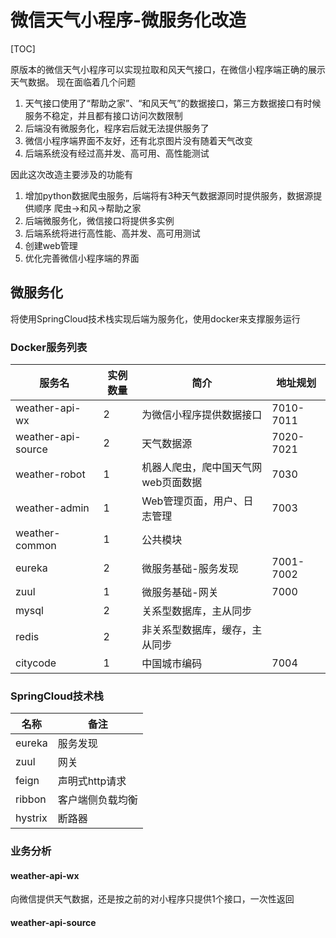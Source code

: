 

# 微信天气小程序-微服务化改造

[TOC]

原版本的微信天气小程序可以实现拉取和风天气接口，在微信小程序端正确的展示天气数据。
现在面临着几个问题
1. 天气接口使用了“帮助之家”、“和风天气”的数据接口，第三方数据接口有时候服务不稳定，并且都有接口访问次数限制
2. 后端没有微服务化，程序宕后就无法提供服务了
3. 微信小程序端界面不友好，还有北京图片没有随着天气改变
4. 后端系统没有经过高并发、高可用、高性能测试

因此这次改造主要涉及的功能有
1. 增加python数据爬虫服务，后端将有3种天气数据源同时提供服务，数据源提供顺序  爬虫->和风->帮助之家
2. 后端微服务化，微信接口将提供多实例
3. 后端系统将进行高性能、高并发、高可用测试
4. 创建web管理
5. 优化完善微信小程序端的界面

## 微服务化
将使用SpringCloud技术栈实现后端为服务化，使用docker来支撑服务运行

### Docker服务列表

| 服务名             | 实例数量            | 简介                                                 | 地址规划|
| ------------------ | ------------------- | ---------------------------------------------------- | -------|
| weather-api-wx     | 2        | 为微信小程序提供数据接口               | 7010-7011|
| weather-api-source | 2        | 天气数据源 | 7020-7021|
| weather-robot      | 1        | 机器人爬虫，爬中国天气网web页面数据| 7030|
| weather-admin      | 1        | Web管理页面，用户、日志管理| 7003|
| weather-common| 1 | 公共模块 | |
| eureka        |2|微服务基础-服务发现| 7001-7002 |
| zuul |1|微服务基础-网关| 7000 |
| mysql |2|关系型数据库，主从同步| |
| redis |2|非关系型数据库，缓存，主从同步| |
| citycode | 1 | 中国城市编码 | 7004|

### SpringCloud技术栈

| 名称    | 备注             |
| ------- | ---------------- |
| eureka  | 服务发现         |
| zuul    | 网关             |
| feign   | 声明式http请求   |
| ribbon  | 客户端侧负载均衡 |
| hystrix | 断路器           |



### 业务分析

#### weather-api-wx

向微信提供天气数据，还是按之前的对小程序只提供1个接口，一次性返回

#### weather-api-source

